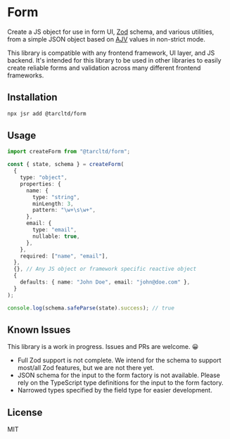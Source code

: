 # Form

Create a JS object for use in form UI, [Zod](https://github.com/colinhacks/zod) 
schema, and various utilities, from a simple JSON object based on 
[AJV](https://github.com/ajv-validator/ajv) values in non-strict mode.

This library is compatible with any frontend framework, UI layer, and JS 
backend. It's intended for this library to be used in other libraries to easily 
create reliable forms and validation across many different frontend frameworks.

## Installation

```bash
npx jsr add @tarcltd/form
```

## Usage

```ts
import createForm from "@tarcltd/form";

const { state, schema } = createForm(
  {
    type: "object",
    properties: {
      name: {
        type: "string",
        minLength: 3,
        pattern: "\w+\s\w+",
      },
      email: {
        type: "email",
        nullable: true,
      },
    },
    required: ["name", "email"],
  },
  {}, // Any JS object or framework specific reactive object
  {
    defaults: { name: "John Doe", email: "john@doe.com" },
  }
);

console.log(schema.safeParse(state).success); // true
```

## Known Issues

This library is a work in progress. Issues and PRs are welcome. 😀

- Full Zod support is not complete. We intend for the schema to support most/all
  Zod features, but we are not there yet.
- JSON schema for the input to the form factory is not available. Please rely on
  the TypeScript type definitions for the input to the form factory.
- Narrowed types specified by the field type for easier development.

## License

MIT
